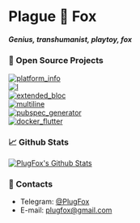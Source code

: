 # Plague 🦊 Fox  
##### Genius, transhumanist, playtoy, fox  
  
  
### 🎯 Open Source Projects  
  
[![platform_info](https://github-readme-stats.vercel.app/api/pin/?username=plugfox&repo=platform_info)](https://github.com/plugfox/platform_info)  
[![l](https://github-readme-stats.vercel.app/api/pin/?username=plugfox&repo=l)](https://github.com/plugfox/l)  
[![extended_bloc](https://github-readme-stats.vercel.app/api/pin/?username=plugfox&repo=extended_bloc)](https://github.com/plugfox/extended_bloc)  
[![multiline](https://github-readme-stats.vercel.app/api/pin/?username=plugfox&repo=multiline)](https://github.com/plugfox/multiline)  
[![pubspec_generator](https://github-readme-stats.vercel.app/api/pin/?username=plugfox&repo=pubspec_generator)](https://github.com/plugfox/pubspec_generator)  
[![docker_flutter](https://github-readme-stats.vercel.app/api/pin/?username=plugfox&repo=docker_flutter)](https://github.com/plugfox/docker_flutter)  
    
  
### 📈 Github Stats
  
[![PlugFox's Github Stats](https://github-readme-stats.vercel.app/api?username=plugfox&count_private=true&theme=default&show_icons=true)](https://github.com/plugfox)  
<!--
[![Top Langs](https://github-readme-stats.vercel.app/api/top-langs/?username=plugfox&hide=html,css,roff,javascript)](https://github.com/plugfox)
-->
  
  
### 💬 Contacts  
  
 + Telegram: [@PlugFox](https://t.me/PlugFox)  
 + E-mail: [plugfox@gmail.com](mailto:plugfox@gmail.com)  
  
  
<!--
Widgets:
https://github.com/anuraghazra/github-readme-stats
-->